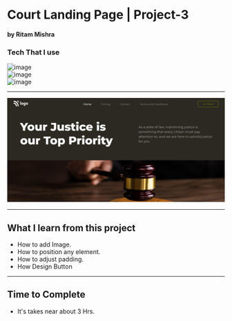 # Court Landing Page | Project-3
#### by Ritam Mishra
### Tech That I use 
![image](https://img.shields.io/badge/Html%20%26%20CSS-Project--3-orange) <br>
![image](https://img.shields.io/badge/FirstTech-Html-orange)
<br>
![image](https://img.shields.io/badge/Second-css-green)
***
![image](./Thumbnail.png)
***
## What I learn from this project
- How to add Image.
- How to position any element.
- How to adjust padding.
- How Design Button
<hr>

## Time to Complete
- It's takes near about 3 Hrs.
